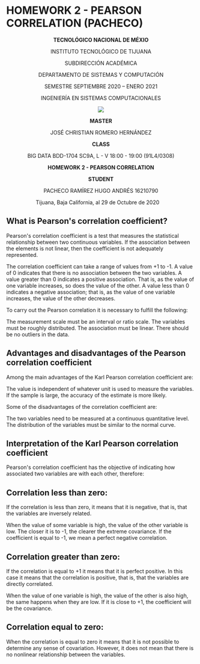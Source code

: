 # HOMEWORK 2 - PEARSON CORRELATION (PACHECO)

<div align="center">

**TECNOLÓGICO NACIONAL DE MÉXIO**

INSTITUTO TECNOLÓGICO DE TIJUANA

SUBDIRECCIÓN ACADÉMICA
 
DEPARTAMENTO DE SISTEMAS Y COMPUTACIÓN
 
SEMESTRE SEPTIEMBRE 2020 – ENERO 2021

INGENIERÍA EN SISTEMAS COMPUTACIONALES

 
 [![](https://upload.wikimedia.org/wikipedia/commons/2/2e/ITT.jpg)](https://upload.wikimedia.org/wikipedia/commons/2/2e/ITT.jpg)

**MASTER**

JOSÉ CHRISTIAN ROMERO HERNÁNDEZ

**CLASS**

BIG DATA
BDD-1704 SC9A, L - V 18:00 - 19:00 (91L4/0308)


**HOMEWORK 2 - PEARSON CORRELATION**


**STUDENT**

PACHECO RAMÍREZ HUGO ANDRÉS	16210790


Tijuana, Baja California, al 29 de Octubre de 2020
 
</div>


## What is Pearson's correlation coefficient?
Pearson's correlation coefficient is a test that measures the statistical relationship between two continuous variables. If the association between the elements is not linear, then the coefficient is not adequately represented.

The correlation coefficient can take a range of values ​​from +1 to -1. A value of 0 indicates that there is no association between the two variables. A value greater than 0 indicates a positive association. That is, as the value of one variable increases, so does the value of the other. A value less than 0 indicates a negative association; that is, as the value of one variable increases, the value of the other decreases.

To carry out the Pearson correlation it is necessary to fulfill the following:

The measurement scale must be an interval or ratio scale.
The variables must be roughly distributed.
The association must be linear.
There should be no outliers in the data.

## Advantages and disadvantages of the Pearson correlation coefficient
Among the main advantages of the Karl Pearson correlation coefficient are:

The value is independent of whatever unit is used to measure the variables.
If the sample is large, the accuracy of the estimate is more likely.

Some of the disadvantages of the correlation coefficient are:

The two variables need to be measured at a continuous quantitative level.
The distribution of the variables must be similar to the normal curve.


## Interpretation of the Karl Pearson correlation coefficient
Pearson's correlation coefficient has the objective of indicating how associated two variables are with each other, therefore:

## Correlation less than zero: 
If the correlation is less than zero, it means that it is negative, that is, that the variables are inversely related.

When the value of some variable is high, the value of the other variable is low. The closer it is to -1, the clearer the extreme covariance. If the coefficient is equal to -1, we mean a perfect negative correlation.

## Correlation greater than zero: 
If the correlation is equal to +1 it means that it is perfect positive. In this case it means that the correlation is positive, that is, that the variables are directly correlated.

When the value of one variable is high, the value of the other is also high, the same happens when they are low. If it is close to +1, the coefficient will be the covariance.

## Correlation equal to zero: 
When the correlation is equal to zero it means that it is not possible to determine any sense of covariation. However, it does not mean that there is no nonlinear relationship between the variables.




